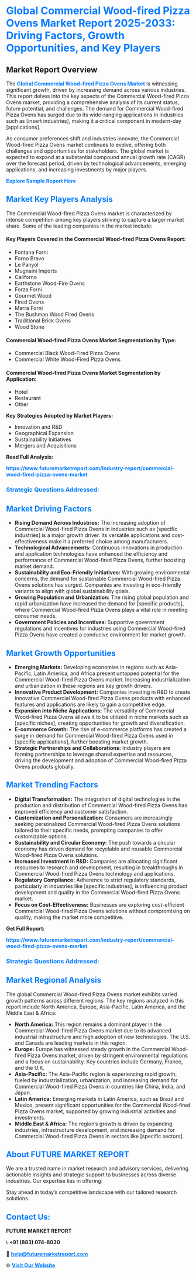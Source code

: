 <h1 style="color: #007BFF;">Global Commercial Wood-fired Pizza Ovens Market Report 2025-2033: Driving Factors, Growth Opportunities, and Key Players</h1>

<section id="overview">
<h2>Market Report Overview</h2>
<p>The <a href="https://www.futuremarketreport.com/industry-report/commercial-wood-fired-pizza-ovens-market" style="color: #007BFF; text-decoration: none;"><strong>Global Commercial Wood-fired Pizza Ovens Market</strong></a> is witnessing significant growth, driven by increasing demand across various industries. This report delves into the key aspects of the Commercial Wood-fired Pizza Ovens market, providing a comprehensive analysis of its current status, future potential, and challenges. The demand for Commercial Wood-fired Pizza Ovens has surged due to its wide-ranging applications in industries such as [insert industries], making it a critical component in modern-day [applications].</p>
<p>As consumer preferences shift and industries innovate, the Commercial Wood-fired Pizza Ovens market continues to evolve, offering both challenges and opportunities for stakeholders. The global market is expected to expand at a substantial compound annual growth rate (CAGR) over the forecast period, driven by technological advancements, emerging applications, and increasing investments by major players.</p>
</section>

<section id="overview">
<p><a href="https://www.futuremarketreport.com/request-sample/reportId=107177" style="color: #007BFF; text-decoration: none;"><strong>Explore Sample Report Here</strong></a></p>
</section>

<section id="key-players">
<h2 style="color: #007BFF;">Market Key Players Analysis</h2>
<p>The Commercial Wood-fired Pizza Ovens market is characterized by intense competition among key players striving to capture a larger market share. Some of the leading companies in the market include:</p>
<h4>Key Players Covered in the Commercial Wood-fired Pizza Ovens Report:</h4>
<ul><li>Fontana Forni</li><li>Forno Bravo</li><li>Le Panyol</li><li>Mugnaini Imports</li><li>Californo</li><li>Earthstone Wood-Fire Ovens</li><li>Forza Forni</li><li>Gourmet Wood</li><li>Fired Ovens</li><li>Marra Forni</li><li>The Bushman Wood Fired Ovens</li><li>Traditional Brick Ovens</li><li>Wood Stone</li></ul>
<h4>Commercial Wood-fired Pizza Ovens Market Segmentation by Type:</h4>
<ul><li>Commercial Black Wood-Fired Pizza Ovens</li><li>Commercial White Wood-Fired Pizza Ovens</li></ul>

<h4>Commercial Wood-fired Pizza Ovens Market Segmentation by Application:</h4>
<ul><li>Hotel</li><li>Restaurant</li><li>Other</li></ul>
<p><strong>Key Strategies Adopted by Market Players:</strong></p>
<ul>
<li>Innovation and R&D</li>
<li>Geographical Expansion</li>
<li>Sustainability Initiatives</li>
<li>Mergers and Acquisitions</li>
</ul>
</section>

<section>
<p><strong>Read Full Analysis: </strong></p><a href="https://www.futuremarketreport.com/industry-report/commercial-wood-fired-pizza-ovens-market" style="color: #007BFF; text-decoration: none;"><strong>https://www.futuremarketreport.com/industry-report/commercial-wood-fired-pizza-ovens-market</strong></a>
<h3 style="color: #007BFF;">Strategic Questions Addressed:</h3>
</section>

<section id="driving-factors">
<h2 style="color: #007BFF;">Market Driving Factors</h2>
<ul>
<li><strong>Rising Demand Across Industries:</strong> The increasing adoption of Commercial Wood-fired Pizza Ovens in industries such as [specific industries] is a major growth driver. Its versatile applications and cost-effectiveness make it a preferred choice among manufacturers.</li>
<li><strong>Technological Advancements:</strong> Continuous innovations in production and application technologies have enhanced the efficiency and performance of Commercial Wood-fired Pizza Ovens, further boosting market demand.</li>
<li><strong>Sustainability and Eco-Friendly Initiatives:</strong> With growing environmental concerns, the demand for sustainable Commercial Wood-fired Pizza Ovens solutions has surged. Companies are investing in eco-friendly variants to align with global sustainability goals.</li>
<li><strong>Growing Population and Urbanization:</strong> The rising global population and rapid urbanization have increased the demand for [specific products], where Commercial Wood-fired Pizza Ovens plays a vital role in meeting consumer needs.</li>
<li><strong>Government Policies and Incentives:</strong> Supportive government regulations and incentives for industries using Commercial Wood-fired Pizza Ovens have created a conducive environment for market growth.</li>
</ul>
</section>

<section id="growth-opportunities">
<h2 style="color: #007BFF;">Market Growth Opportunities</h2>
<ul>
<li><strong>Emerging Markets:</strong> Developing economies in regions such as Asia-Pacific, Latin America, and Africa present untapped potential for the Commercial Wood-fired Pizza Ovens market. Increasing industrialization and urbanization in these regions are key growth drivers.</li>
<li><strong>Innovative Product Development:</strong> Companies investing in R&D to create innovative Commercial Wood-fired Pizza Ovens products with enhanced features and applications are likely to gain a competitive edge.</li>
<li><strong>Expansion into Niche Applications:</strong> The versatility of Commercial Wood-fired Pizza Ovens allows it to be utilized in niche markets such as [specific niches], creating opportunities for growth and diversification.</li>
<li><strong>E-commerce Growth:</strong> The rise of e-commerce platforms has created a surge in demand for Commercial Wood-fired Pizza Ovens used in [specific applications], further boosting market growth.</li>
<li><strong>Strategic Partnerships and Collaborations:</strong> Industry players are forming partnerships to leverage shared expertise and resources, driving the development and adoption of Commercial Wood-fired Pizza Ovens products globally.</li>
</ul>
</section>

<section id="trending-factors">
<h2 style="color: #007BFF;">Market Trending Factors</h2>
<ul>
<li><strong>Digital Transformation:</strong> The integration of digital technologies in the production and distribution of Commercial Wood-fired Pizza Ovens has improved efficiency and customer satisfaction.</li>
<li><strong>Customization and Personalization:</strong> Consumers are increasingly seeking personalized Commercial Wood-fired Pizza Ovens solutions tailored to their specific needs, prompting companies to offer customizable options.</li>
<li><strong>Sustainability and Circular Economy:</strong> The push towards a circular economy has driven demand for recyclable and reusable Commercial Wood-fired Pizza Ovens solutions.</li>
<li><strong>Increased Investment in R&D:</strong> Companies are allocating significant resources to research and development, resulting in breakthroughs in Commercial Wood-fired Pizza Ovens technology and applications.</li>
<li><strong>Regulatory Compliance:</strong> Adherence to strict regulatory standards, particularly in industries like [specific industries], is influencing product development and quality in the Commercial Wood-fired Pizza Ovens market.</li>
<li><strong>Focus on Cost-Effectiveness:</strong> Businesses are exploring cost-efficient Commercial Wood-fired Pizza Ovens solutions without compromising on quality, making the market more competitive.</li>
</ul>
</section>

<section>
<p><strong>Get Full Report: </strong></p><a href="https://www.futuremarketreport.com/industry-report/commercial-wood-fired-pizza-ovens-market" style="color: #007BFF; text-decoration: none;"><strong>https://www.futuremarketreport.com/industry-report/commercial-wood-fired-pizza-ovens-market</strong></a>
<h3 style="color: #007BFF;">Strategic Questions Addressed:</h3>
</section>


<section id="regional-analysis">
<h2 style="color: #007BFF;">Market Regional Analysis</h2>
<p>The global Commercial Wood-fired Pizza Ovens market exhibits varied growth patterns across different regions. The key regions analyzed in this report include North America, Europe, Asia-Pacific, Latin America, and the Middle East & Africa:</p>
<ul>
<li><strong>North America:</strong> This region remains a dominant player in the Commercial Wood-fired Pizza Ovens market due to its advanced industrial infrastructure and high adoption of new technologies. The U.S. and Canada are leading markets in this region.</li>
<li><strong>Europe:</strong> Europe has witnessed steady growth in the Commercial Wood-fired Pizza Ovens market, driven by stringent environmental regulations and a focus on sustainability. Key countries include Germany, France, and the U.K.</li>
<li><strong>Asia-Pacific:</strong> The Asia-Pacific region is experiencing rapid growth, fueled by industrialization, urbanization, and increasing demand for Commercial Wood-fired Pizza Ovens in countries like China, India, and Japan.</li>
<li><strong>Latin America:</strong> Emerging markets in Latin America, such as Brazil and Mexico, present significant opportunities for the Commercial Wood-fired Pizza Ovens market, supported by growing industrial activities and investments.</li>
<li><strong>Middle East & Africa:</strong> The region’s growth is driven by expanding industries, infrastructure development, and increasing demand for Commercial Wood-fired Pizza Ovens in sectors like [specific sectors].</li>
</ul>
</section>

<footer>
<h2 style="color: #007BFF;">About FUTURE MARKET REPORT</h2>
<p>We are a trusted name in market research and advisory services, delivering actionable insights and strategic support to businesses across diverse industries. Our expertise lies in offering:</p>

<p>Stay ahead in today’s competitive landscape with our tailored research solutions.</p>

<h2 style="color: #007BFF;">Contact Us:</h2>
<p><strong>FUTURE MARKET REPORT</strong></p>
<p>📞 <strong>+91 (883) 074-8030</strong></p>
<p>📧 <strong><a href="mailto:help@futuremarketreport.com" style="color: #007BFF;">help@futuremarketreport.com</a></strong></p>
<p>🌐 <strong><a href="https://www.futuremarketreport.com/" style="color: #007BFF;">Visit Our Website</a></strong></p>
</footer>